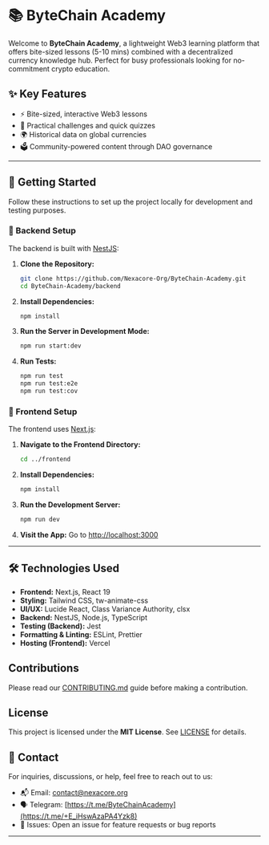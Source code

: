 # 📚 ByteChain Academy

Welcome to **ByteChain Academy**, a lightweight Web3 learning platform that offers bite-sized lessons (5-10 mins) combined with a decentralized currency knowledge hub. Perfect for busy professionals looking for no-commitment crypto education.

## ✨ Key Features

- ⚡ Bite-sized, interactive Web3 lessons
- 🧠 Practical challenges and quick quizzes
- 🌍 Historical data on global currencies
- 🗳️ Community-powered content through DAO governance

---

## 🚀 Getting Started

Follow these instructions to set up the project locally for development and testing purposes.

### 🔹 Backend Setup

The backend is built with [NestJS](https://nestjs.com/):

1. **Clone the Repository:**
   ```bash
   git clone https://github.com/Nexacore-Org/ByteChain-Academy.git
   cd ByteChain-Academy/backend
   ```
2. **Install Dependencies:**
   ```bash
   npm install
   ```
3. **Run the Server in Development Mode:**
   ```bash
   npm run start:dev
   ```
4. **Run Tests:**
   ```bash
   npm run test
   npm run test:e2e
   npm run test:cov
   ```

### 🔹 Frontend Setup

The frontend uses [Next.js](https://nextjs.org/):

1. **Navigate to the Frontend Directory:**
   ```bash
   cd ../frontend
   ```
2. **Install Dependencies:**
   ```bash
   npm install
   ```
3. **Run the Development Server:**
   ```bash
   npm run dev
   ```
4. **Visit the App:**
   Go to [http://localhost:3000](http://localhost:3000)

---

## 🛠️ Technologies Used

- **Frontend:** Next.js, React 19
- **Styling:** Tailwind CSS, tw-animate-css
- **UI/UX:** Lucide React, Class Variance Authority, clsx
- **Backend:** NestJS, Node.js, TypeScript
- **Testing (Backend):** Jest
- **Formatting & Linting:** ESLint, Prettier
- **Hosting (Frontend):** Vercel

## Contributions

Please read our [CONTRIBUTING.md](https://github.com/Nexacore-Org/ByteChain-Academy/blob/main/CONTRIBUTING.MD) guide before making a contribution.

## License

This project is licensed under the **MIT License**. See [LICENSE](LICENSE) for details.

## 📧 Contact

For inquiries, discussions, or help, feel free to reach out to us:

- 📬 Email: [contact@nexacore.org](mailto:contact@nexacore.org)
- 🗣️ Telegram: [https://t.me/ByteChainAcademy](https://t.me/+E_iHswAzaPA4Yzk8)
- 🐛 Issues: Open an issue for feature requests or bug reports

---
